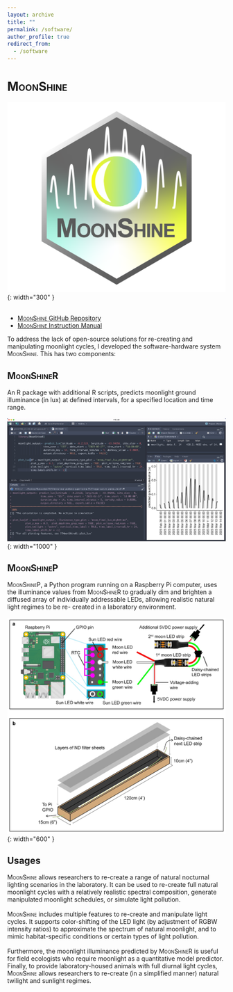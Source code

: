 ```yaml
---
layout: archive
title: ""
permalink: /software/
author_profile: true
redirect_from:
  - /software
---
```


# <span style="font-variant:small-caps;">MoonShine</span>
![moonshine](../images/moonshine_logo.png "moonshine"){: width="300" }
<br/><br/> 
- [<span style="font-variant:small-caps;">MoonShine</span> GitHub Repository](https://github.com/Crampton-Lab/MoonShine)
- [<span style="font-variant:small-caps;">MoonShine</span> Instruction Manual](https://lokpoon.github.io/MoonShine_manual/overview.html)

To address the lack of open-source solutions for re-creating and manipulating moonlight cycles, I developed the software-hardware system <span style="font-variant:small-caps;">MoonShine</span>. This has two components:

## <span style="font-variant:small-caps;">MoonShineR</span>
An R package with additional R scripts, predicts moonlight ground illuminance (in lux) at defined intervals, for a specified location and time range.
<br/><br/> 
![moonshine](../images/moonshineR_example.jpg "moonshine"){: width="1000" }
## <span style="font-variant:small-caps;">MoonShineP</span>
<span style="font-variant:small-caps;">MoonShineP</span>, a Python program running on a Raspberry Pi computer, uses the illuminance values from <span style="font-variant:small-caps;">MoonShineR</span> to gradually dim and brighten a diffused array of individually addressable LEDs, allowing realistic natural light regimes to be re- created in a laboratory environment.
<br/><br/> 
![moonshine](../images/moonshineP_diagram.jpg "moonshine"){: width="600" }
## Usages
<span style="font-variant:small-caps;">MoonShine</span> allows researchers to re-create a range of natural nocturnal lighting scenarios in the laboratory. It can be used to re-create full natural moonlight cycles with a relatively realistic spectral composition, generate manipulated moonlight schedules, or simulate light pollution.
<br/><br/> 
<span style="font-variant:small-caps;">MoonShine</span> includes multiple features to re-create and manipulate light cycles. It supports color-shifting of the LED light (by adjustment of RGBW intensity ratios) to approximate the spectrum of natural moonlight, and to mimic habitat-specific conditions or certain types of light pollution.
<br/><br/> 
Furthermore, the moonlight illuminance predicted by <span style="font-variant:small-caps;">MoonShineR</span> is useful for field ecologists who require moonlight as a quantitative model predictor. Finally, to provide laboratory-housed animals with full diurnal light cycles, <span style="font-variant:small-caps;">MoonShine</span> allows researchers to re-create (in a simplified manner) natural twilight and sunlight regimes.

